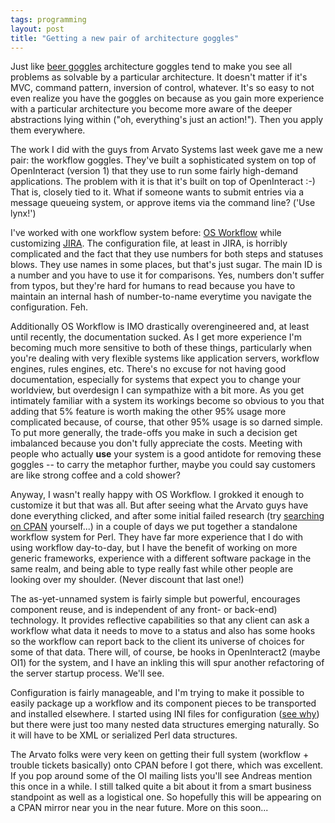 ```yaml
---
tags: programming
layout: post
title: "Getting a new pair of architecture goggles"
---
```




Just like <a href="http://www.realbeer.com/news/articles/news-001755.php">beer goggles</a> architecture goggles tend to make you see all problems as solvable by a particular architecture. It doesn't matter if it's MVC, command pattern, inversion of control, whatever. It's so easy to not even realize you have the goggles on because as you gain more experience with a particular architecture you become more aware of the deeper abstractions lying within ("oh, everything's just an action!"). Then you apply them everywhere.

<p>The work I did with the guys from Arvato Systems last week gave me a new pair: the workflow goggles. They've built a sophisticated system on top of OpenInteract (version 1) that they use to run some fairly high-demand applications. The problem with it is that it's built on top of OpenInteract :-) That is, closely tied to it. What if someone wants to submit entries via a message queueing system, or approve items via the command line? ('Use lynx!')</p>

<p>I've worked with one workflow system before: <a href="http://www.opensymphony.com/osworkflow/">OS Workflow</a> while customizing <a href="http://www.atlassian.com/software/jira/">JIRA</a>. The configuration file, at least in JIRA, is horribly complicated and the fact that they use numbers for both steps and statuses blows. They use names in some places, but that's just sugar. The main ID is a number and you have to use it for comparisons. Yes, numbers don't suffer from typos, but they're hard for humans to read because you have to maintain an internal hash of number-to-name everytime you navigate the configuration. Feh.</p>

<p>Additionally OS Workflow is IMO drastically overengineered and, at least until recently, the documentation sucked. As I get more experience I'm becoming much more sensitive to both of these things, particularly when you're dealing with very flexible systems like application servers, workflow engines, rules engines, etc. There's no excuse for not having good documentation, especially for systems that expect you to change your worldview, but overdesign I can sympathize with a bit more. As you get intimately familiar with a system its workings become so obvious to you that adding that 5% feature is worth making the other 95% usage more complicated because, of course, that other 95% usage is so darned simple. To put more generally, the trade-offs you make in such a decision get imbalanced because you don't fully appreciate the costs. Meeting with people who actually <b>use</b> your system is a good antidote for removing these goggles -- to carry the metaphor further, maybe you could say customers are like strong coffee and a cold shower?</p>

<p>Anyway, I wasn't really happy with OS Workflow. I grokked it enough to customize it but that was all. But after seeing what the Arvato guys have done everything clicked, and after some initial failed research (try <a href="http://search.cpan.org/search?query=workflow&mode=all">searching on CPAN</a> yourself...)  in a couple of days we put together a standalone workflow system for Perl. They have far more experience that I do with using workflow day-to-day, but I have the benefit of working on more generic frameworks, experience with a different software package in the same realm, and being able to type really fast while other people are looking over my shoulder. (Never discount that last one!)</p>

<p>The as-yet-unnamed system is fairly simple but powerful, encourages component reuse, and is independent of any front- or back-end) technology. It provides reflective capabilities so that any client can ask a workflow what data it needs to move to a status and also has some hooks so the workflow can report back to the client its universe of choices for some of that data. There will, of course, be hooks in OpenInteract2 (maybe OI1) for the system, and I have an inkling this will spur another refactoring of the server startup process. We'll see.</p>

<p>Configuration is fairly manageable, and I'm trying to make it possible to easily package up a workflow and its component pieces to be transported and installed elsewhere. I started using INI files for configuration (<a href="http://www.cwinters.com/programming/yapc-2003-lt-ini/">see why</a>) but there were just too many nested data structures emerging naturally. So it will have to be XML or serialized Perl data structures.</p>

<p>The Arvato folks were very keen on getting their full system (workflow + trouble tickets basically) onto CPAN before I got there, which was excellent. If you pop around some of the OI mailing lists you'll see Andreas mention this once in a while. I still talked quite a bit about it from a smart business standpoint as well as a logistical one. So hopefully this will be appearing on a CPAN mirror near you in the near future. More on this soon...</p>


